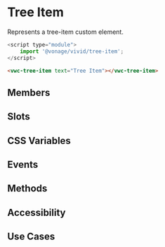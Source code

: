 # Tree Item

Represents a tree-item custom element.

```js
<script type="module">
    import '@vonage/vivid/tree-item';
</script>
```

```html preview
<vwc-tree-item text="Tree Item"></vwc-tree-item>
```

## Members

## Slots

## CSS Variables

## Events

## Methods

## Accessibility

## Use Cases
